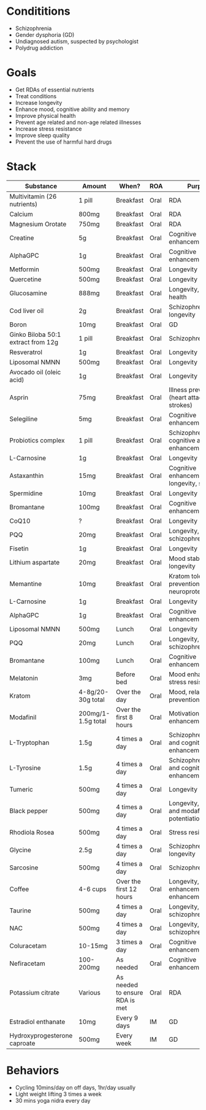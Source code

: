 # Condititions
- Schizophrenia
- Gender dysphoria (GD)
- Undiagnosed autism, suspected by psychologist
- Polydrug addiction

# Goals
- Get RDAs of essential nutrients
- Treat conditions
- Increase longevity
- Enhance mood, cognitive ability and memory
- Improve physical health
- Prevent age related and non-age related illnesses
- Increase stress resistance
- Improve sleep quality
- Prevent the use of harmful hard drugs

# Stack
| Substance                          | Amount             | When?                          | ROA  | Purpose                                                |
| ---------------------------------- | ------------------ | ------------------------------ | ---- | ------------------------------------------------------ |
| Multivitamin (26 nutrients)        | 1 pill             | Breakfast                      | Oral | RDA                                                    |
| Calcium                            | 800mg              | Breakfast                      | Oral | RDA                                                    |
| Magnesium Orotate                  | 750mg              | Breakfast                      | Oral | RDA                                                    |
| Creatine                           | 5g                 | Breakfast                      | Oral | Cognitive enhancement, RDA                             |
| AlphaGPC                           | 1g                 | Breakfast                      | Oral | Cognitive enhancement, RDA                             |
| Metformin                          | 500mg              | Breakfast                      | Oral | Longevity                                              |
| Quercetine                         | 500mg              | Breakfast                      | Oral | Longevity                                              |
| Glucosamine                        | 888mg              | Breakfast                      | Oral | Longevity, joint health                                |
| Cod liver oil                      | 2g                 | Breakfast                      | Oral | Schizophrenia, RDA, longevity                          |
| Boron                              | 10mg               | Breakfast                      | Oral | GD                                                     |
| Ginko Biloba 50:1 extract from 12g | 1 pill             | Breakfast                      | Oral | Schizophrenia                                          |
| Resveratrol                        | 1g                 | Breakfast                      | Oral | Longevity                                              |
| Liposomal NMNN                     | 500mg              | Breakfast                      | Oral | Longevity                                              |
| Avocado oil (oleic acid)           | 1g                 | Breakfast                      | Oral | Longevity                                              |
| Asprin                             | 75mg               | Breakfast                      | Oral | Illness prevention (heart attacks and strokes)         |
| Selegiline                         | 5mg                | Breakfast                      | Oral | Cognitive enhancement                                  |
| Probiotics complex                 | 1 pill             | Breakfast                      | Oral | Schizophrenia, cognitive and mood enhancement          |
| L-Carnosine                        | 1g                 | Breakfast                      | Oral | Longevity                                              |
| Astaxanthin                        | 15mg               | Breakfast                      | Oral | Cognitive enhancement, longevity, skin health          |
| Spermidine                         | 10mg               | Breakfast                      | Oral | Longevity                                              |
| Bromantane                         | 100mg              | Breakfast                      | Oral | Cognitive enhancement                                  |
| CoQ10                              | ?                  | Breakfast                      | Oral | Longevity                                              |
| PQQ                                | 20mg               | Breakfast                      | Oral | Longevity, schizophrenia                               |
| Fisetin                            | 1g                 | Breakfast                      | Oral | Longevity                                              |
| Lithium aspartate                  | 20mg                 | Breakfast                      | Oral | Mood stabilisation, longevity                          |
| Memantine                          | 10mg               | Breakfast                      | Oral | Kratom tolerance prevention/reduction, neuroprotection |
| L-Carnosine                        | 1g                 | Breakfast                      | Oral | Longevity                                              |
| AlphaGPC                           | 1g                 | Breakfast                      | Oral | Cognitive enhancement                                  |
| Liposomal NMNN                     | 500mg              | Lunch                          | Oral | Longevity                                              |
| PQQ                                | 20mg               | Lunch                          | Oral | Longevity, schizophrenia                               |
| Bromantane                         | 100mg              | Lunch                          | Oral | Cognitive enhancement                                  |
| Melatonin                          | 3mg                | Before bed                     | Oral | Mood enhancement, stress resistance                    |
| Kratom                             | 4-8g/20-30g total  | Over the day                   | Oral | Mood, relapse prevention                               |
| Modafinil                          | 200mg/1-1.5g total | Over the first 8 hours         | Oral | Motivation, cognitive enhancement                      |
| L-Tryptophan                       | 1.5g               | 4 times a day                  | Oral | Schizophrenia, mood and cognitive enhancement          |
| L-Tyrosine                         | 1.5g               | 4 times a day                  | Oral | Schizophrenia, mood and cognitive enhancement          |
| Tumeric                            | 500mg              | 4 times a day                  | Oral | Longevity                                              |
| Black pepper                       | 500mg              | 4 times a day                  | Oral | Longevity, kratom and modafinil potentiation           |
| Rhodiola Rosea                     | 500mg              | 4 times a day                  | Oral | Stress resistance                                      |
| Glycine                            | 2.5g               | 4 times a day                  | Oral | Schizophrenia, longevity                               |
| Sarcosine                          | 500mg              | 4 times a day                  | Oral | Schizophrenia                                          |
| Coffee                             | 4-6 cups           | Over the first 12 hours        | Oral | Longevity, cognitive enhancement, mood enhancement     |
| Taurine                            | 500mg              | 4 times a day                  | Oral | Longevity, schizophrenia                               |
| NAC                                | 500mg              | 4 times a day                  | Oral | Longevity, schizophrenia                               |
| Coluracetam                        | 10-15mg            | 3 times a day                  | Oral | Cognitive enhancement                                  |
| Nefiracetam                        | 100-200mg          | As needed                      | Oral | Cognitive enhancement                                  |
| Potassium citrate                  | Various            | As needed to ensure RDA is met | Oral | RDA                                                    |
| Estradiol enthanate                | 10mg               | Every 9 days                   | IM   | GD                                                     |
| Hydroxyprogesterone caproate       | 500mg              | Every week                     | IM   | GD                                                     |

# Behaviors
- Cycling 10mins/day on off days, 1hr/day usually
- Light weight lifting 3 times a week
- 30 mins yoga nidra every day